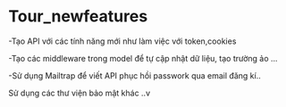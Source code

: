 # Tour_newfeatures
-Tạo API với các tính năng mới như làm việc với token,cookies

-Tạo các middleware trong model để tự cập nhật dữ liệu, tạo trường ảo ...

-Sử dụng Mailtrap để viết API phục hồi passwork qua email đăng kí..

Sử dụng các thư viện bảo mật khác ..v
